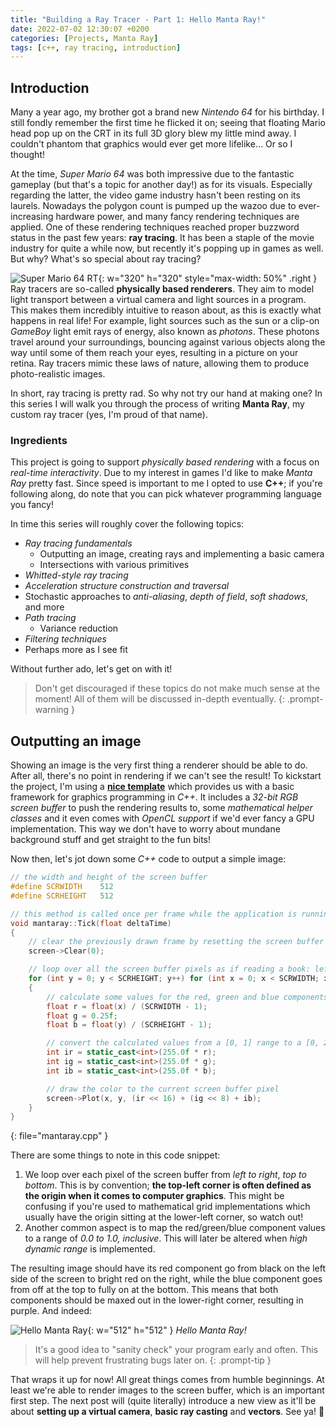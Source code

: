 ```yaml
---
title: "Building a Ray Tracer - Part 1: Hello Manta Ray!"
date: 2022-07-02 12:30:07 +0200
categories: [Projects, Manta Ray]
tags: [c++, ray tracing, introduction]
---
```


## Introduction
Many a year ago, my brother got a brand new *Nintendo 64* for his birthday. I still fondly remember the first time he flicked it on; seeing that floating Mario head pop up on the CRT in its full 3D glory blew my little mind away. I couldn't phantom that graphics would ever get more lifelike... Or so I thought!

At the time, *Super Mario 64* was both impressive due to the fantastic gameplay (but that's a topic for another day!) as for its visuals. Especially regarding the latter, the video game industry hasn't been resting on its laurels. Nowadays the polygon count is pumped up the wazoo due to ever-increasing hardware power, and many fancy rendering techniques are applied. One of these rendering techniques reached proper buzzword status in the past few years: **ray tracing**. It has been a staple of the movie industry for quite a while now, but recently it's popping up in games as well. But why? What's so special about ray tracing?

![Super Mario 64 RT](https://media.techeblog.com/images/nintendo-super-mario-64-ray-tracing-modding.jpg){: w="320" h="320" style="max-width: 50%" .right }
Ray tracers are so-called **physically based renderers**. They aim to model light transport between a virtual camera and light sources in a program. This makes them incredibly intuitive to reason about, as this is exactly what happens in real life! For example, light sources such as the sun or a clip-on *GameBoy* light emit rays of energy, also known as *photons*. These photons travel around your surroundings, bouncing against various objects along the way until some of them reach your eyes, resulting in a picture on your retina. Ray tracers mimic these laws of nature, allowing them to produce photo-realistic images.

In short, ray tracing is pretty rad. So why not try our hand at making one? In this series I will walk you through the process of writing **Manta Ray**, my custom ray tracer (yes, I'm proud of that name).

### Ingredients
This project is going to support *physically based rendering* with a focus on *real-time interactivity*. Due to my interest in games I'd like to make *Manta Ray* pretty fast. Since speed is important to me I opted to use **C++**; if you're following along, do note that you can pick whatever programming language you fancy!

In time this series will roughly cover the following topics:
- *Ray tracing fundamentals*
  - Outputting an image, creating rays and implementing a basic camera
  - Intersections with various primitives
- *Whitted-style ray tracing*
- *Acceleration structure construction and traversal*
- Stochastic approaches to *anti-aliasing*, *depth of field*, *soft shadows*, and more
- *Path tracing*
  - Variance reduction
- *Filtering techniques*
- Perhaps more as I see fit

Without further ado, let's get on with it!

> Don't get discouraged if these topics do not make much sense at the moment! All of them will be discussed in-depth eventually.
{: .prompt-warning }

## Outputting an image
Showing an image is the very first thing a renderer should be able to do. After all, there's no point in rendering if we can't see the result! To kickstart the project, I'm using a [**nice template**](https://github.com/jbikker/advgrtmpl8) which provides us with a basic framework for graphics programming in *C++*. It includes a *32-bit RGB screen buffer* to push the rendering results to, some *mathematical helper classes* and it even comes with *OpenCL support* if we'd ever fancy a GPU implementation. This way we don't have to worry about mundane background stuff and get straight to the fun bits!

Now then, let's jot down some *C++* code to output a simple image:

```c++
// the width and height of the screen buffer
#define SCRWIDTH    512
#define SCRHEIGHT   512

// this method is called once per frame while the application is running
void mantaray::Tick(float deltaTime)
{
    // clear the previously drawn frame by resetting the screen buffer to black
    screen->Clear(0);

    // loop over all the screen buffer pixels as if reading a book: left->right, top->bottom
    for (int y = 0; y < SCRHEIGHT; y++) for (int x = 0; x < SCRWIDTH; x++)
    {
        // calculate some values for the red, green and blue components of a pixel
        float r = float(x) / (SCRWIDTH - 1);
        float g = 0.25f;
        float b = float(y) / (SCRHEIGHT - 1);

        // convert the calculated values from a [0, 1] range to a [0, 255] RGB range
        int ir = static_cast<int>(255.0f * r);
        int ig = static_cast<int>(255.0f * g);
        int ib = static_cast<int>(255.0f * b);

        // draw the color to the current screen buffer pixel
        screen->Plot(x, y, (ir << 16) + (ig << 8) + ib);
    }
}
```
{: file="mantaray.cpp" }

There are some things to note in this code snippet:

1. We loop over each pixel of the screen buffer from *left to right*, *top to bottom*. This is by convention; **the top-left corner is often defined as the origin when it comes to computer graphics**. This might be confusing if you're used to mathematical grid implementations which usually have the origin sitting at the lower-left corner, so watch out!
2. Another common aspect is to map the red/green/blue component values to a range of *0.0 to 1.0, inclusive*. This will later be altered when *high dynamic range* is implemented.

The resulting image should have its red component go from black on the left side of the screen to bright red on the right, while the blue component goes from off at the top to fully on at the bottom. This means that both components should be maxed out in the lower-right corner, resulting in purple. And indeed:

![Hello Manta Ray](https://i.postimg.cc/652ncJ5k/hello-manta-ray.png){: w="512" h="512" }
_Hello Manta Ray!_

> It's a good idea to "sanity check" your program early and often. This will help prevent frustrating bugs later on.
{: .prompt-tip }

That wraps it up for now! All great things comes from humble beginnings. At least we're able to render images to the screen buffer, which is an important first step. The next post will (quite literally) introduce a new view as it'll be about **setting up a virtual camera**, **basic ray casting** and **vectors**. See ya! 🐋
